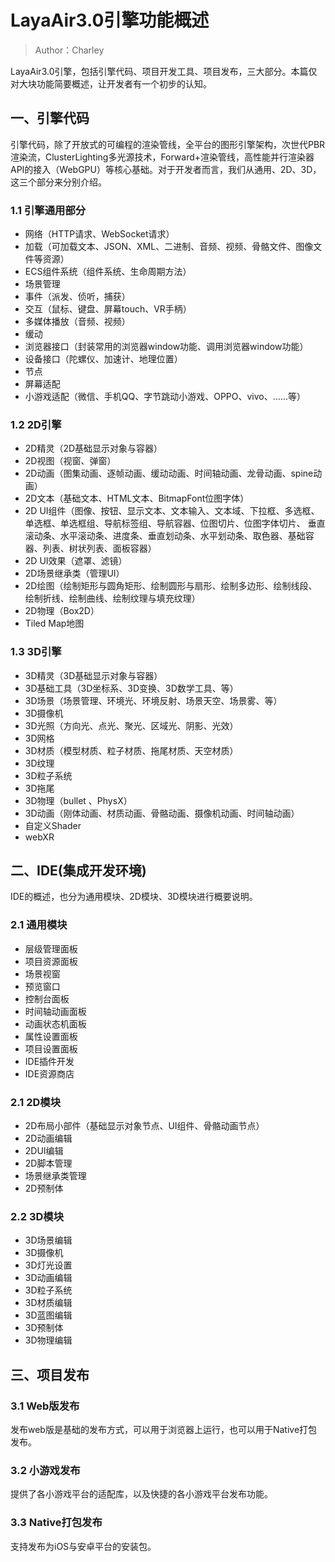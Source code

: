 # LayaAir3.0引擎功能概述

> Author：Charley

LayaAir3.0引擎，包括引擎代码、项目开发工具、项目发布，三大部分。本篇仅对大块功能简要概述，让开发者有一个初步的认知。



## 一、引擎代码

引擎代码，除了开放式的可编程的渲染管线，全平台的图形引擎架构，次世代PBR渲染流，ClusterLighting多光源技术，Forward+渲染管线，高性能并行渲染器API的接入（WebGPU）等核心基础。对于开发者而言，我们从通用、2D、3D，这三个部分来分别介绍。

### 1.1 引擎通用部分

- 网络（HTTP请求、WebSocket请求）
- 加载（可加载文本、JSON、XML、二进制、音频、视频、骨骼文件、图像文件等资源）
- ECS组件系统（组件系统、生命周期方法）
- 场景管理
- 事件（派发、侦听，捕获）
- 交互（鼠标、键盘、屏幕touch、VR手柄）
- 多媒体播放（音频、视频）
- 缓动
- 浏览器接口（封装常用的浏览器window功能、调用浏览器window功能）
- 设备接口（陀螺仪、加速计、地理位置）
- 节点
- 屏幕适配
- 小游戏适配（微信、手机QQ、字节跳动小游戏、OPPO、vivo、……等）

### 1.2 2D引擎

- 2D精灵（2D基础显示对象与容器）
- 2D视图（视窗、弹窗）
- 2D动画（图集动画、逐帧动画、缓动动画、时间轴动画、龙骨动画、spine动画）
- 2D文本（基础文本、HTML文本、BitmapFont位图字体）
- 2D UI组件（图像、按钮、显示文本、文本输入、文本域、下拉框、多选框、单选框、单选框组、导航标签组、导航容器、位图切片、位图字体切片、  垂直滚动条、水平滚动条、进度条、垂直划动条、水平划动条、取色器、基础容器、列表、树状列表、面板容器）
- 2D UI效果（遮罩、滤镜）
- 2D场景继承类（管理UI）
- 2D绘图（绘制矩形与圆角矩形、绘制圆形与扇形、绘制多边形、绘制线段、绘制折线、绘制曲线、绘制纹理与填充纹理）
- 2D物理（Box2D）
- Tiled Map地图

### 1.3 3D引擎

- 3D精灵（3D基础显示对象与容器）
- 3D基础工具（3D坐标系、3D变换、3D数学工具、等）
- 3D场景（场景管理、环境光、环境反射、场景天空、场景雾、等）
- 3D摄像机
- 3D光照（方向光、点光、聚光、区域光、阴影、光效）
- 3D网格
- 3D材质（模型材质、粒子材质、拖尾材质、天空材质）
- 3D纹理
- 3D粒子系统
- 3D拖尾
- 3D物理（bullet 、PhysX）
- 3D动画（刚体动画、材质动画、骨骼动画、摄像机动画、时间轴动画）
- 自定义Shader
- webXR



## 二、IDE(集成开发环境)

IDE的概述，也分为通用模块、2D模块、3D模块进行概要说明。

### 2.1 通用模块

- 层级管理面板
- 项目资源面板
- 场景视窗
- 预览窗口
- 控制台面板
- 时间轴动画面板
- 动画状态机面板
- 属性设置面板
- 项目设置面板
- IDE插件开发
- IDE资源商店

### 2.1 2D模块

- 2D布局小部件（基础显示对象节点、UI组件、骨骼动画节点）
- 2D动画编辑
- 2DUI编辑
- 2D脚本管理
- 场景继承类管理
- 2D预制体

### 2.2 3D模块

- 3D场景编辑
- 3D摄像机
- 3D灯光设置
- 3D动画编辑
- 3D粒子系统
- 3D材质编辑
- 3D蓝图编辑
- 3D预制体
- 3D物理编辑



## 三、项目发布

### 3.1 Web版发布

发布web版是基础的发布方式，可以用于浏览器上运行，也可以用于Native打包发布。

### 3.2 小游戏发布

提供了各小游戏平台的适配库，以及快捷的各小游戏平台发布功能。

### 3.3 Native打包发布

支持发布为iOS与安卓平台的安装包。